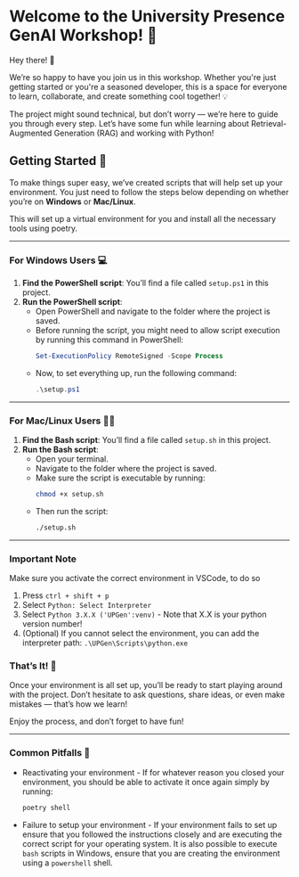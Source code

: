 # Welcome to the University Presence GenAI Workshop! 🤖

Hey there! 👋 

We’re so happy to have you join us in this workshop. Whether you're just getting started or you're a seasoned developer, this is a space for everyone to learn, collaborate, and create something cool together! 💡

The project might sound technical, but don’t worry — we’re here to guide you through every step. Let’s have some fun while learning about Retrieval-Augmented Generation (RAG) and working with Python!

## Getting Started 🚀

To make things super easy, we’ve created scripts that will help set up your environment. You just need to follow the steps below depending on whether you’re on **Windows** or **Mac/Linux**.

This will set up a virtual environment for you and install all the necessary tools using poetry.

---

### For Windows Users 💻

1. **Find the PowerShell script**: You’ll find a file called `setup.ps1` in this project.
2. **Run the PowerShell script**:
   - Open PowerShell and navigate to the folder where the project is saved.
   - Before running the script, you might need to allow script execution by running this command in PowerShell:
     ```powershell
     Set-ExecutionPolicy RemoteSigned -Scope Process
     ```
   - Now, to set everything up, run the following command:
     ```powershell
     .\setup.ps1
     ```

---

### For Mac/Linux Users 🍏🐧

1. **Find the Bash script**: You’ll find a file called `setup.sh` in this project.
2. **Run the Bash script**:
   - Open your terminal.
   - Navigate to the folder where the project is saved.
   - Make sure the script is executable by running:
     ```bash
     chmod +x setup.sh
     ```
   - Then run the script:
     ```bash
     ./setup.sh
     ```

---

### Important Note
Make sure you activate the correct environment in VSCode, to do so
1. Press `ctrl + shift + p`
2. Select `Python: Select Interpreter`
3. Select `Python 3.X.X ('UPGen':venv)` - Note that X.X is your python version number!
4. (Optional) If you cannot select the environment, you can add the interpreter path: `.\UPGen\Scripts\python.exe`

### That’s It! 💫

Once your environment is all set up, you’ll be ready to start playing around with the project. Don’t hesitate to ask questions, share ideas, or even make mistakes — that’s how we learn!

Enjoy the process, and don’t forget to have fun!
 
 ---

 ### Common Pitfalls 🍂

 - Reactivating your environment - If for whatever reason you closed your environment, you should be able to activate it once again simply by running: 
    ```bash
    poetry shell
    ```

- Failure to setup your environment - If your environment fails to set up ensure that you followed the instructions closely and are executing the correct script for your operating system. It is also possible to execute `bash` scripts in Windows, ensure that you are creating the environment using a `powershell` shell.


